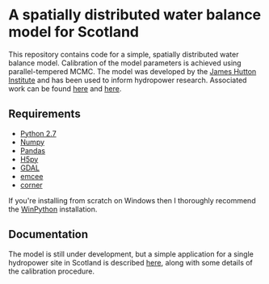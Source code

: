 # A spatially distributed water balance model for Scotland

This repository contains code for a simple, spatially distributed water balance model. Calibration of the model parameters is achieved using parallel-tempered MCMC. The model was developed by the [James Hutton Institute](http://www.hutton.ac.uk/) and has been used to inform hydropower research. Associated work can be found [here](http://www.sciencedirect.com/science/article/pii/S1364032115007182) and [here](http://meetingorganizer.copernicus.org/EGU2015/EGU2015-3351.pdf).

## Requirements

  * [Python 2.7](https://www.python.org/download/releases/2.7/)
  * [Numpy](http://www.numpy.org/)
  * [Pandas](http://pandas.pydata.org/)
  * [H5py](http://www.h5py.org/)
  * [GDAL](http://www.gdal.org/)
  * [emcee](http://dan.iel.fm/emcee/current/)
  * [corner](https://github.com/dfm/corner.py)

If you're installing from scratch on Windows then I thoroughly recommend the [WinPython](http://winpython.github.io/) installation.

## Documentation

The model is still under development, but a simple application for a single hydropower site in Scotland is described [here](https://github.com/JamesSample/water_balance_model/blob/master/JSample_EGU2015.pdf), along with some details of the calibration procedure.
